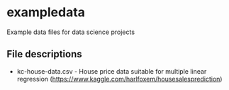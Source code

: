 # exampledata

Example data files for data science projects

## File descriptions

- kc-house-data.csv - House price data suitable for multiple linear regression (https://www.kaggle.com/harlfoxem/housesalesprediction)

